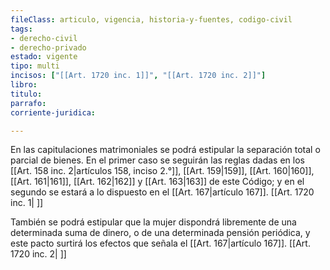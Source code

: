 ```yaml
---
fileClass: articulo, vigencia, historia-y-fuentes, codigo-civil
tags:
- derecho-civil
- derecho-privado
estado: vigente
tipo: multi
incisos: ["[[Art. 1720 inc. 1]]", "[[Art. 1720 inc. 2]]"]
libro:
titulo:
parrafo:
corriente-juridica:

---
```

En las capitulaciones matrimoniales se podrá estipular la separación total o parcial de bienes. En el primer caso se seguirán las reglas dadas en los [[Art. 158 inc. 2|artículos 158, inciso 2.°]], [[Art. 159|159]], [[Art. 160|160]], [[Art. 161|161]], [[Art. 162|162]] y [[Art. 163|163]] de este Código; y en el segundo se estará a lo dispuesto en el [[Art. 167|artículo 167]]. [[Art. 1720 inc. 1| ]]

También se podrá estipular que la mujer dispondrá libremente de una determinada suma de dinero, o de una determinada pensión periódica, y este pacto surtirá los efectos que señala el [[Art. 167|artículo 167]]. [[Art. 1720 inc. 2| ]]